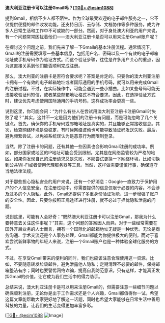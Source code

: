 **澳大利亚注册卡可以注册Gmail吗？[[TG💪+ @esim1088](https://t.me/s/esim1088)]**

提到Gmail，相信不少人都不陌生。作为全球最受欢迎的电子邮件服务之一，它不仅提供便捷的邮件收发功能，还支持日历、云存储、文档协作等多种服务，成为许多人日常生活和工作中不可或缺的一部分。然而，对于身处澳大利亚的用户来说，有一个问题常常困扰着他们——澳大利亚注册卡是否可以用来注册Gmail账户呢？

在探讨这个问题之前，我们先来了解一下Gmail的基本注册流程。通常情况下，Gmail的注册需要填写一些基本信息，包括用户名、密码以及一个有效的电子邮箱地址或手机号码作为验证方式。而这个验证步骤，往往是许多用户关心的重点，因为这直接关系到他们能否顺利完成注册。

那么，澳大利亚的注册卡是否符合要求呢？答案是肯定的。只要你的澳大利亚注册卡拥有一个有效的电子邮箱地址或者国际通用的手机号码，就可以用来完成Gmail的注册过程。不过，在实际操作中，可能会遇到一些小插曲，比如某些号码可能无法接收验证码短信，或者某些邮箱地址格式不符合要求。因此，在选择验证方式时，建议优先考虑使用国际通用的手机号码，这样成功率会更高一些。

说到这里，你可能会问：“为什么有些人在尝试用澳大利亚注册卡注册Gmail时失败了呢？”其实，这并不一定是因为他们的注册卡有问题，而是可能忽略了几个关键点。首先，确保你的手机号码或邮箱地址是真实的，并且能够正常接收信息。其次，检查网络环境是否稳定，有时候网络波动也可能导致验证码发送失败。最后，避免频繁尝试，以免被系统误认为是恶意行为而限制登录。

当然，除了注册卡的问题，还有其他一些因素也会影响Gmail注册的成功率。例如，部分国家或地区的IP地址可能会受到限制，尤其是在网络监管较为严格的地区。如果你发现自己的注册请求总是失败，不妨尝试更换一下网络环境，比如切换到公共Wi-Fi或者使用代理服务器等工具。当然，这样做需要谨慎行事，确保遵守当地法律法规。

对于那些担心隐私安全的用户来说，还有一个好消息：Google一直致力于保护用户的个人信息安全。在注册过程中，你需要提供的信息仅限于必要的内容，不会涉及过多的个人隐私。此外，Gmail还提供了多重身份验证功能，进一步增强了账户的安全性。因此，只要你按照正规途径进行注册，就不必过于担忧隐私泄露的问题。

说到这里，可能有人会好奇：“既然澳大利亚注册卡可以注册Gmail，那我为什么要特意去关注这件事呢？”其实，这个问题的答案因人而异。对于一些经常需要在国外开展业务的人士而言，拥有一个国际化的邮箱地址无疑是一种优势。无论是商务沟通、学术交流还是个人事务处理，Gmail都能为你提供极大的便利。而对于喜欢尝试新鲜事物的年轻人来说，注册一个Gmail账户也是一种体验全球化服务的方式。

不过，在享受Gmail带来的便利的同时，我们也应该注意合理使用这一资源。比如，不要随意转发垃圾邮件，避免泄露他人隐私；定期清理不必要的邮件，保持邮箱整洁有序；同时也要警惕网络诈骗，提高自我防范意识。只有这样，才能真正发挥Gmail的价值，让它成为我们生活中的得力助手。

总结来说，澳大利亚注册卡是可以用来注册Gmail的，但需要注意一些细节问题以确保顺利注册。无论你是出于工作需求还是个人兴趣，Gmail都值得你一试。希望这篇文章能帮助大家更好地了解这一话题，同时也希望大家能够在日常生活中善用科技的力量，让我们的生活变得更加丰富多彩。

[[TG💪+ @esim1088](https://t.me/s/esim1088) ![Image](https://i.postimg.cc/4NQfJmqS/Snipaste-2025-05-13-00-14-12.png)]